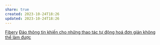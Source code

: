 ```yaml
---
share: true
created: 2023-10-24T18:26
updated: 2023-10-24T18:26
---
```

[Fibery](Fibery.md#)
[Đảo thông tin khiến cho những thao tác tự động hoá đơn giản không thể làm được](%C4%90%E1%BA%A3o%20th%C3%B4ng%20tin%20khi%E1%BA%BFn%20cho%20nh%E1%BB%AFng%20thao%20t%C3%A1c%20t%E1%BB%B1%20%C4%91%E1%BB%99ng%20ho%C3%A1%20%C4%91%C6%A1n%20gi%E1%BA%A3n%20kh%C3%B4ng%20th%E1%BB%83%20l%C3%A0m%20%C4%91%C6%B0%E1%BB%A3c.md#)
